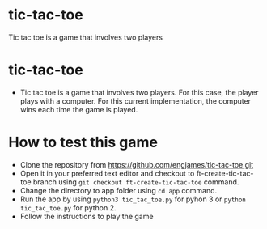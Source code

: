 # tic-tac-toe
Tic tac toe is a game that involves two players

# tic-tac-toe
- Tic tac toe is a game that involves two players. For this case, the player plays with a computer. For this current implementation, the computer wins each time the game is played.

# How to test this game
- Clone the repository from https://github.com/engjames/tic-tac-toe.git
- Open it in your preferred text editor and checkout to ft-create-tic-tac-toe branch using `git checkout ft-create-tic-tac-toe` command.
- Change the directory to app folder using `cd app` command.
- Run the app by using `python3 tic_tac_toe.py` for pyhon 3 or `python tic_tac_toe.py` for python 2.
- Follow the instructions to play the game

